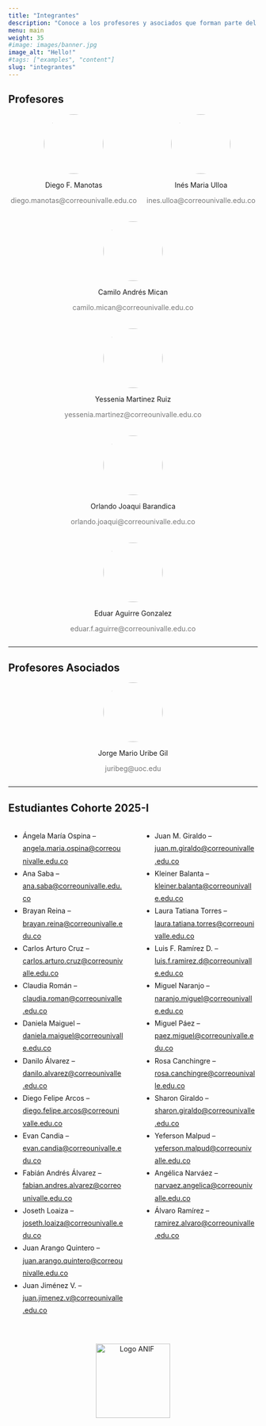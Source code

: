 ```yaml
---
title: "Integrantes"
description: "Conoce a los profesores y asociados que forman parte del equipo académico, descubre su experiencia y trayectoria profesional. Además, explora la cohorte de estudiantes 2025-I, quienes están desarrollando sus habilidades en analítica e ingeniería financiera, preparándose para enfrentar los desafíos del sector."
menu: main
weight: 35
#image: images/banner.jpg
image_alt: "Hello!"
#tags: ["examples", "content"]
slug: "integrantes"
---
```






## Profesores

<div style="display: flex; flex-wrap: wrap; justify-content: center; gap: 20px;">


<div style="text-align: center;">
    <img src="https://juniorjb5.github.io/ANIF/images/Inte1.jpg" style="width: 120px; height: 120px; border-radius: 50%;">
    <p><a href="https://industrial.univalle.edu.co/profesores/diego-fernando-manotas-duque" target="_blank" style="text-decoration: none; color: inherit;">Diego F. Manotas</a></p>
    <p style="font-size: 14px; color: #777;">diego.manotas@correounivalle.edu.co</p>
</div>


<div style="text-align: center;">
    <img src="https://juniorjb5.github.io/ANIF/images/Inte2.jpg" style="width: 120px; height: 120px; border-radius: 50%;">
    <p><a href="https://socioeconomia.univalle.edu.co/economia" target="_blank" style="text-decoration: none; color: inherit;">Inés Maria Ulloa</a></p>
    <p style="font-size: 14px; color: #777;">ines.ulloa@correounivalle.edu.co</p>
</div>

<div style="text-align: center;">
    <img src="https://juniorjb5.github.io/ANIF/images/Inte3.jpg" style="width: 120px; height: 120px; border-radius: 50%;">
    <p><a href="https://industrial.univalle.edu.co/profesores/camilo-andres-mican-rincon" target="_blank" style="text-decoration: none; color: inherit;">Camilo Andrés Mican</a></p>
    <p style="font-size: 14px; color: #777;">camilo.mican@correounivalle.edu.co</p>
</div>

<div style="text-align: center;">
    <img src="https://juniorjb5.github.io/ANIF/images/Inte4.jpg" style="width: 120px; height: 120px; border-radius: 50%;">
    <p><a href="https://industrial.univalle.edu.co/profesores/12-la-escuela/profesores/178-yessenia-martinez-ruiz" target="_blank" style="text-decoration: none; color: inherit;">Yessenia Martinez Ruiz</a></p>
    <p style="font-size: 14px; color: #777;">yessenia.martinez@correounivalle.edu.co</p>
</div>

<div style="text-align: center;">
    <img src="https://juniorjb5.github.io/ANIF/images/Inte6.jpg" style="width: 120px; height: 120px; border-radius: 50%;">
    <p><a href="https://www.joaquibarandica.com" target="_blank" style="text-decoration: none; color: inherit;">Orlando Joaqui Barandica</a></p>
    <p style="font-size: 14px; color: #777;">orlando.joaqui@correounivalle.edu.co</p>
</div>

<div style="text-align: center;">
    <img src="https://juniorjb5.github.io/ANIF/images/Inte5.jpg" style="width: 120px; height: 120px; border-radius: 50%;">
    <p><a href="https://industrial.univalle.edu.co/" target="_blank" style="text-decoration: none; color: inherit;">Eduar Aguirre Gonzalez</a></p>
    <p style="font-size: 14px; color: #777;">eduar.f.aguirre@correounivalle.edu.co</p>
</div>

</div>

---

## Profesores Asociados

<div style="display: flex; flex-wrap: wrap; justify-content: center; gap: 20px;">

<div style="text-align: center;">
    <img src="https://juniorjb5.github.io/ANIF/images/Inte7.jpg" style="width: 120px; height: 120px; border-radius: 50%;">
    <p><a href="https://jorgemuribe.wordpress.com/" target="_blank" style="text-decoration: none; color: inherit;">Jorge Mario Uribe Gil</a></p>
    <p style="font-size: 14px; color: #777;">juribeg@uoc.edu</p>
</div>

</div>

---

## Estudiantes Cohorte 2025-I  

<div style="display: flex; justify-content: center; gap: 40px;">

<div style="width: 45%; text-align: left; line-height: 1.8;">

- Ángela María Ospina – angela.maria.ospina@correounivalle.edu.co  
- Ana Saba – ana.saba@correounivalle.edu.co  
- Brayan Reina – brayan.reina@correounivalle.edu.co  
- Carlos Arturo Cruz – carlos.arturo.cruz@correounivalle.edu.co  
- Claudia Román – claudia.roman@correounivalle.edu.co  
- Daniela Maiguel – daniela.maiguel@correounivalle.edu.co  
- Danilo Álvarez – danilo.alvarez@correounivalle.edu.co  
- Diego Felipe Arcos – diego.felipe.arcos@correounivalle.edu.co  
- Evan Candia – evan.candia@correounivalle.edu.co  
- Fabián Andrés Álvarez – fabian.andres.alvarez@correounivalle.edu.co  
- Joseth Loaiza – joseth.loaiza@correounivalle.edu.co  
- Juan Arango Quintero – juan.arango.quintero@correounivalle.edu.co  
- Juan Jiménez V. – juan.jimenez.v@correounivalle.edu.co  

</div>

<div style="width: 45%; text-align: left; line-height: 1.8;">

- Juan M. Giraldo – juan.m.giraldo@correounivalle.edu.co  
- Kleiner Balanta – kleiner.balanta@correounivalle.edu.co  
- Laura Tatiana Torres – laura.tatiana.torres@correounivalle.edu.co  
- Luis F. Ramírez D. – luis.f.ramirez.d@correounivalle.edu.co  
- Miguel Naranjo – naranjo.miguel@correounivalle.edu.co  
- Miguel Páez – paez.miguel@correounivalle.edu.co  
- Rosa Canchingre – rosa.canchingre@correounivalle.edu.co  
- Sharon Giraldo – sharon.giraldo@correounivalle.edu.co  
- Yeferson Malpud – yeferson.malpud@correounivalle.edu.co  
- Angélica Narváez – narvaez.angelica@correounivalle.edu.co  
- Álvaro Ramírez – ramirez.alvaro@correounivalle.edu.co  

</div>

</div>


<div style="text-align: center; margin-top: 40px;">
    <img src="https://juniorjb5.github.io/ANIF/images/logoanif.png" alt="Logo ANIF" style="width: 150px; height: auto;">
</div>

